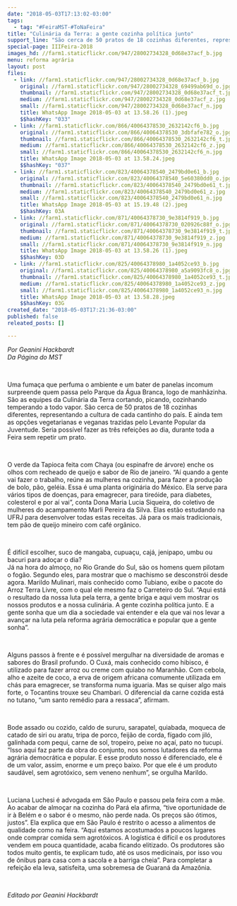 ```yaml
---
date: "2018-05-03T17:13:02-03:00"
tags:
  - tag: "#FeiraMST-#ToNaFeira"
title: "Culinária da Terra: a gente cozinha política junto"
support_line: "São cerca de 50 pratos de 18 cozinhas diferentes, representando a cultura de cada cantinho do país. Seria possível fazer as três refeições ao dia, dura"
special-page: IIIFeira-2018
images_hd: //farm1.staticflickr.com/947/28002734328_0d68e37acf_b.jpg
menu: reforma agrária
layout: post
files:
  - link: //farm1.staticflickr.com/947/28002734328_0d68e37acf_b.jpg
    original: //farm1.staticflickr.com/947/28002734328_69499ab69d_o.jpg
    thumbnail: //farm1.staticflickr.com/947/28002734328_0d68e37acf_t.jpg
    medium: //farm1.staticflickr.com/947/28002734328_0d68e37acf_z.jpg
    small: //farm1.staticflickr.com/947/28002734328_0d68e37acf_n.jpg
    title: WhatsApp Image 2018-05-03 at 13.58.26 (1).jpeg
    $$hashKey: "033"
  - link: //farm1.staticflickr.com/866/40064378530_2632142cf6_b.jpg
    original: //farm1.staticflickr.com/866/40064378530_3dbfafe782_o.jpg
    thumbnail: //farm1.staticflickr.com/866/40064378530_2632142cf6_t.jpg
    medium: //farm1.staticflickr.com/866/40064378530_2632142cf6_z.jpg
    small: //farm1.staticflickr.com/866/40064378530_2632142cf6_n.jpg
    title: WhatsApp Image 2018-05-03 at 13.58.24.jpeg
    $$hashKey: "037"
  - link: //farm1.staticflickr.com/823/40064378540_2479bd0e61_b.jpg
    original: //farm1.staticflickr.com/823/40064378540_5e60380dd0_o.jpg
    thumbnail: //farm1.staticflickr.com/823/40064378540_2479bd0e61_t.jpg
    medium: //farm1.staticflickr.com/823/40064378540_2479bd0e61_z.jpg
    small: //farm1.staticflickr.com/823/40064378540_2479bd0e61_n.jpg
    title: WhatsApp Image 2018-05-03 at 15.19.48 (2).jpeg
    $$hashKey: 03A
  - link: //farm1.staticflickr.com/871/40064378730_9e3814f919_b.jpg
    original: //farm1.staticflickr.com/871/40064378730_020926c88f_o.jpg
    thumbnail: //farm1.staticflickr.com/871/40064378730_9e3814f919_t.jpg
    medium: //farm1.staticflickr.com/871/40064378730_9e3814f919_z.jpg
    small: //farm1.staticflickr.com/871/40064378730_9e3814f919_n.jpg
    title: WhatsApp Image 2018-05-03 at 13.58.26 (1).jpeg
    $$hashKey: 03D
  - link: //farm1.staticflickr.com/825/40064378980_1a4052ce93_b.jpg
    original: //farm1.staticflickr.com/825/40064378980_a5a9093fc8_o.jpg
    thumbnail: //farm1.staticflickr.com/825/40064378980_1a4052ce93_t.jpg
    medium: //farm1.staticflickr.com/825/40064378980_1a4052ce93_z.jpg
    small: //farm1.staticflickr.com/825/40064378980_1a4052ce93_n.jpg
    title: WhatsApp Image 2018-05-03 at 13.58.28.jpeg
    $$hashKey: 03G
created_date: "2018-05-03T17:21:36-03:00"
published: false
releated_posts: []

---
```

<p><em>Por Geanini Hackbardt</em><br />
<em>Da P&aacute;gina do MST</em></p>

<p>&nbsp;</p>

<p>Uma fuma&ccedil;a que perfuma o ambiente e um bater de panelas incomum surpreende quem passa pelo Parque da &Aacute;gua Branca, logo de manh&atilde;zinha. S&atilde;o as equipes da Culin&aacute;ria da Terra cortando, picando, cozinhando temperando a todo vapor. S&atilde;o cerca de 50 pratos de 18 cozinhas diferentes, representando a cultura de cada cantinho do pa&iacute;s. E ainda tem as op&ccedil;&otilde;es vegetarianas e veganas trazidas pelo Levante Popular da Juventude. Seria poss&iacute;vel fazer as tr&ecirc;s refei&ccedil;&otilde;es ao dia, durante toda a Feira sem repetir um prato.</p>

<p>&nbsp;</p>

<p>O verde da Tapioca feita com Chaya (ou espinafre de &aacute;rvore) enche os olhos com recheado de queijo e sabor de Rio de janeiro. &ldquo;A&iacute; quando a gente vai fazer o trabalho, re&uacute;ne as mulheres na cozinha, para fazer a produ&ccedil;&atilde;o de bolo, p&atilde;o, gel&eacute;ia. Essa &eacute; uma planta origin&aacute;ria do M&eacute;xico. Ela serve para v&aacute;rios tipos de doen&ccedil;as, para emagrecer, para tire&oacute;ide, para diabetes, colesterol e por a&iacute; vai&rdquo;, conta Dona Maria Lucia Siqueira, do coletivo de mulheres do acampamento Marli Pereira da Silva. Elas est&atilde;o estudando na UFRJ para desenvolver todas estas receitas. J&aacute; para os mais tradicionais, tem p&atilde;o de queijo mineiro com caf&eacute; org&acirc;nico.</p>

<p>&nbsp;</p>

<p>&Eacute; dif&iacute;cil escolher, suco de mangaba, cupua&ccedil;u, caj&aacute;, jenipapo, umbu ou bacuri para ado&ccedil;ar o dia?<br />
J&aacute; na hora do almo&ccedil;o, no Rio Grande do Sul, s&atilde;o os homens quem pilotam o fog&atilde;o. Segundo eles, para mostrar que o machismo se desconstr&oacute;i desde agora. Marildo Mulinari, mais conhecido como Tubiano, exibe o pacote do Arroz Terra Livre, com o qual ele mesmo faz o Carreteiro do Sul. &ldquo;Aqui est&aacute; o resultado da nossa luta pela terra, a gente briga e aqui vem mostrar os nossos produtos e a nossa culin&aacute;ria. A gente cozinha pol&iacute;tica junto. E a gente sonha que um dia a sociedade vai entender e ela que vai nos levar a avan&ccedil;ar na luta pela reforma agr&aacute;ria democr&aacute;tica e popular que a gente sonha&rdquo;.</p>

<p>&nbsp;</p>

<p>Alguns passos &agrave; frente e &eacute; poss&iacute;vel mergulhar na diversidade de aromas e sabores do Brasil profundo. O Cux&aacute;, mais conhecido como hibisco, &eacute; utilizado para fazer arroz ou creme com quiabo no Maranh&atilde;o. Com cebola, alho e azeite de coco, a erva de origem africana comumente utilizada em ch&aacute;s para emagrecer, se transforma numa iguaria. Mas se quiser algo mais forte, o Tocantins trouxe seu Chambari. O diferencial da carne cozida est&aacute; no tutano, &ldquo;um santo rem&eacute;dio para a ressaca&rdquo;, afirmam.</p>

<p>&nbsp;</p>

<p>Bode assado ou cozido, caldo de sururu, sarapatel, quiabada, moqueca de catado de siri ou aratu, tripa de porco, feij&atilde;o de corda, f&iacute;gado com jil&oacute;, galinhada com pequi, carne de sol, tropeiro, peixe no a&ccedil;a&iacute;, pato no tucupi. &ldquo;Isso aqui faz parte da obra do conjunto, nos somos lutadores da reforma agr&aacute;ria democr&aacute;tica e popular. E esse produto nosso &eacute; diferenciado, ele &eacute; de um valor, assim, enorme e um pre&ccedil;o baixo. Por que ele &eacute; um produto saud&aacute;vel, sem agrot&oacute;xico, sem veneno nenhum&rdquo;, se orgulha Marildo.</p>

<p>&nbsp;</p>

<p>Luciana Luchesi &eacute; advogada em S&atilde;o Paulo e passou pela feira com a m&atilde;e. Ao acabar de almo&ccedil;ar na cozinha do Par&aacute; ela afirma, &ldquo;tive oportunidade de ir &agrave; Bel&eacute;m e o sabor &eacute; o mesmo, n&atilde;o perde nada. Os pre&ccedil;os s&atilde;o &oacute;timos, justos&rdquo;. Ela explica que em S&atilde;o Paulo &eacute; restrito o acesso a alimentos de qualidade como na feira. &ldquo;Aqui estamos acostumados a poucos lugares onde comprar comida sem agrot&oacute;xicos. A log&iacute;stica &eacute; dif&iacute;cil e os produtores vendem em pouca quantidade, acaba ficando elitizado. Os produtores s&atilde;o todos muito gentis, te explicam tudo, at&eacute; os usos medicinais, por isso vou de &ocirc;nibus para casa com a sacola e a barriga cheia&rdquo;. Para completar a refei&ccedil;&atilde;o ela leva, satisfeita, uma sobremesa de Guaran&aacute; da Amaz&ocirc;nia.</p>

<p>&nbsp;</p>

<p><em>Editado por Geanini Hackbardt</em></p>
